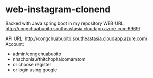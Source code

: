 # web-instagram-clonend
Backed with Java spring boot in my repository
WEB URL: http://congchuabuoito.southeastasia.cloudapp.azure.com:6969/

API URL: http://congchuabuoito.southeastasia.cloudapp.azure.com/
Account: 
- admin/congchuabuoito
- nhachonlau/thitchophaicomamtom
- or choose register
- or login using google 

